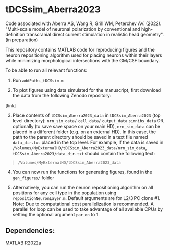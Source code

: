 # tDCSsim_Aberra2023

Code associated with Aberra AS, Wang R, Grill WM, Peterchev AV. (2022). "Multi-scale model of neuronal polarization by conventional and high-definition transcranial direct current stimulation in realistic head geometry". (in preparation)

This repository contains MATLAB code for reproducing figures and the neuron repositioning algorithm used for placing neurons within their layers while minimizing morphological intersections with the GM/CSF boundary. 

To be able to run all relevant functions:

1) Run `addPaths_tDCSsim.m`

2) To plot figures using data simulated for the manuscript, first download the data from the following Zenodo repository:

[link]

3) Place contents of `tDCSsim_Aberra2023_data` in `tDCSsim_Aberra2023` (top level directory):
    `nrn_sim_data/`
    `cell_data/` 
    `output_data`
    `simnibs_data` 
    OR, optionally (to save save space on your main HD), `nrn_sim_data` can be placed in a different folder (e.g. on an external HD). In this case, the path to the parent directory should be saved in a text file named `data_dir.txt` placed in the top level. For example, if the data is saved in `/Volumes/MyExternalHD/tDCSsim_Aberra2023_data/nrn_sim_data`, `tDCSsim_Aberra2023/data_dir.txt` should contain the following text:

>`/Volumes/MyExternalHD/tDCSsim_Aberra2023_data`

4) You can now run the functions for generating figures, found in the `gen_figures/` folder

5) Alternatively, you can run the neuron repositioning algorithm on all positions for any cell type in the population using `repositionNeuronLayer.m`. Default arguments are for L2/3 PC clone #1. Note: Due to computational cost parallelization is recommended. A parallel for loop can be used to take advantage of all available CPUs by setting the optional argument `par_on` to 1. 

## Dependencies:
MATLAB R2022a

